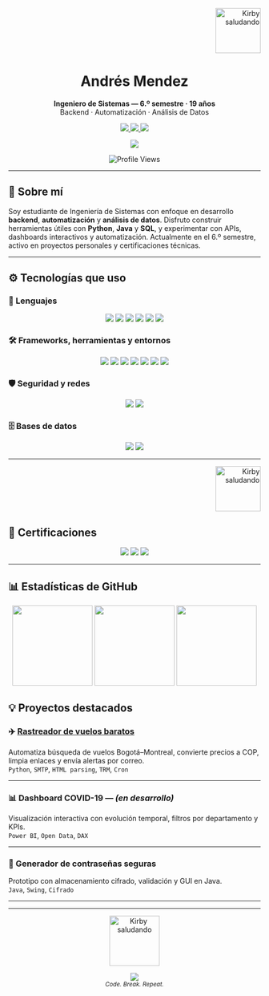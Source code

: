 <!-- Kirby flotando arriba a la derecha -->
<p align="right">
  <img src="https://i.ibb.co/7dDQ7d4X/Sin-t-tulo.png" width="90px" alt="Kirby saludando" />
</p>

<h1 align="center">Andrés Mendez</h1>

<p align="center">
  <strong>Ingeniero de Sistemas — 6.º semestre · 19 años</strong><br>
  Backend · Automatización · Análisis de Datos
</p>

<p align="center">
  <a href="mailto:contrerandres001@gmail.com">
    <img src="https://img.shields.io/badge/Email-Contáctame-red?style=for-the-badge&logo=gmail&logoColor=white" />
  </a>
  <a href="https://github.com/AndresContreras1034">
    <img src="https://img.shields.io/badge/GitHub-AndresContreras1034-black?style=for-the-badge&logo=github" />
  </a>
  <a href="https://drive.google.com/your_cv_url_aqui" target="_blank">
    <img src="https://img.shields.io/badge/CV-Ver%20Currículum-blue?style=for-the-badge&logo=readme" />
  </a>
</p>

<p align="center">
  <a href="https://open.spotify.com/track/7pofG9kjEbLdaY3OkqP25m" target="_blank">
    <img src="https://img.shields.io/badge/Now_Playing-Piel_de_Cordero-1DB954?style=flat-square&logo=spotify&logoColor=white" />
  </a>
</p>

<p align="center">
  <img src="https://komarev.com/ghpvc/?username=AndresContreras1034&label=Profile%20views&color=lightgray" alt="Profile Views" />
</p>

---

## 🧠 Sobre mí

Soy estudiante de Ingeniería de Sistemas con enfoque en desarrollo **backend**, **automatización** y **análisis de datos**. Disfruto construir herramientas útiles con **Python**, **Java** y **SQL**, y experimentar con APIs, dashboards interactivos y automatización. Actualmente en el 6.º semestre, activo en proyectos personales y certificaciones técnicas.

---

## ⚙️ Tecnologías que uso

### 🧰 Lenguajes

<p align="center">
  <img src="https://img.shields.io/badge/Python-FFD43B?style=for-the-badge&logo=python&logoColor=black" />
  <img src="https://img.shields.io/badge/Java-007396?style=for-the-badge&logo=java&logoColor=white" />
  <img src="https://img.shields.io/badge/JavaScript-F7DF1E?style=for-the-badge&logo=javascript&logoColor=black" />
  <img src="https://img.shields.io/badge/C-00599C?style=for-the-badge&logo=c&logoColor=white" />
  <img src="https://img.shields.io/badge/C++-00599C?style=for-the-badge&logo=c%2B%2B&logoColor=white" />
  <img src="https://img.shields.io/badge/MATLAB-0076A8?style=for-the-badge&logo=mathworks&logoColor=white" />
</p>

### 🛠 Frameworks, herramientas y entornos

<p align="center">
  <img src="https://img.shields.io/badge/Spring_Boot-6DB33F?style=for-the-badge&logo=springboot&logoColor=white" />
  <img src="https://img.shields.io/badge/Git-F05032?style=for-the-badge&logo=git&logoColor=white" />
  <img src="https://img.shields.io/badge/Power_BI-F2C811?style=for-the-badge&logo=powerbi&logoColor=black" />
  <img src="https://img.shields.io/badge/Arduino-00979D?style=for-the-badge&logo=arduino&logoColor=white" />
  <img src="https://img.shields.io/badge/Blender-F5792A?style=for-the-badge&logo=blender&logoColor=white" />
  <img src="https://img.shields.io/badge/Unreal_Engine-313131?style=for-the-badge&logo=unrealengine&logoColor=white" />
  <img src="https://img.shields.io/badge/VirtualBox-183A61?style=for-the-badge&logo=virtualbox&logoColor=white" />
</p>

### 🛡️ Seguridad y redes

<p align="center">
  <img src="https://img.shields.io/badge/Kali_Linux-557C94?style=for-the-badge&logo=kalilinux&logoColor=white" />
  <img src="https://img.shields.io/badge/Packet_Tracer-1BA0E2?style=for-the-badge&logo=cisco&logoColor=white" />
</p>

### 🗄️ Bases de datos

<p align="center">
  <img src="https://img.shields.io/badge/MySQL-4479A1?style=for-the-badge&logo=mysql&logoColor=white" />
  <img src="https://img.shields.io/badge/SQLite-003B57?style=for-the-badge&logo=sqlite&logoColor=white" />
</p>

---

<!-- Kirby flotando arriba a la derecha en certificaciones -->
<p align="right">
  <img src="https://media.tenor.com/SVbG3gqVMBgAAAAj/kirby-wave.gif" width="90px" alt="Kirby saludando" />
</p>

## 📜 Certificaciones

<p align="center">
  <img src="https://img.shields.io/badge/CS50x-Harvard-8A1538?style=for-the-badge&logo=harvard&logoColor=white" />
  <img src="https://img.shields.io/badge/Diplomado_Estad%C3%ADstica-UPC-orange?style=for-the-badge&logo=academia&logoColor=white" />
  <img src="https://img.shields.io/badge/Microsoft_Power_BI-Próximamente-yellow?style=for-the-badge&logo=microsoftpowerbi&logoColor=black" />
</p>

---
## 📊 Estadísticas de GitHub

<p align="center">
  <img height="160" src="https://github-readme-stats.vercel.app/api?username=AndresContreras1034&show_icons=true&theme=tokyonight&include_all_commits=true&count_private=true" />
  <img height="160" src="https://github-readme-streak-stats.herokuapp.com/?user=AndresContreras1034&theme=tokyonight" />
  <img height="160" src="https://github-readme-stats.vercel.app/api/top-langs/?username=AndresContreras1034&layout=compact&theme=tokyonight" />
</p>


## 💡 Proyectos destacados

### ✈️ [Rastreador de vuelos baratos](https://github.com/AndresContreras1034/rastreador_vuelos)
Automatiza búsqueda de vuelos Bogotá–Montreal, convierte precios a COP, limpia enlaces y envía alertas por correo.  
`Python`, `SMTP`, `HTML parsing`, `TRM`, `Cron`

---

### 📊 Dashboard COVID-19 — *(en desarrollo)*
Visualización interactiva con evolución temporal, filtros por departamento y KPIs.  
`Power BI`, `Open Data`, `DAX`

---

### 🔐 Generador de contraseñas seguras
Prototipo con almacenamiento cifrado, validación y GUI en Java.  
`Java`, `Swing`, `Cifrado`

---

---

<!-- Snake animation -->
<!--
![snake gif](https://github.com/AndresContreras1034/AndresContreras1034/blob/output/github-contribution-grid-snake.svg)
-->

<p align="center">
  <img src="https://media.tenor.com/SVbG3gqVMBgAAAAj/kirby-wave.gif" width="100px" alt="Kirby saludando" />
</p>

<div align="center">
  <img src="https://capsule-render.vercel.app/api?type=waving&color=gradient&height=100&section=footer"/>
  <br>
  <sub><em>Code. Break. Repeat.</em></sub>
</div>
